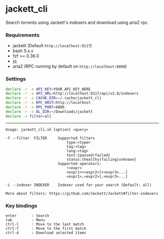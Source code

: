 # jackett_cli

Search torrents using Jackett's indexers and download using aria2 rpc.

### Requirements
- jackett (Default `http://localhost:9117`)
- bash 5.x.x
- fzf >= 0.36.0
- jq
- aria2 (RPC running by default on `http://localhost:6800`)

### Settings

```bash
declare -r -x API_KEY=YOUR_API_KEY_HERE
declare -r -x API_URL=http://localhost:9117/api/v2.0/indexers
declare -r -x CACHE_DIR=~/.cache/jackett_cli
declare -r -x RPC_HOST=http://localhost
declare -r -x RPC_PORT=6800
declare -r -x DL_DIR=~/Downloads/jackett
declare -x filter=all
```

---

```
Usage: jackett_cli.sh [option] <query>

-f --filter  FILTER     Supported filters
                            type:<type>
                            tag:<tag>
                            lang:<tag>
                            test:{passed|failed}
                            status:{healthy|failing|unknown}
                        Supported operators:
                            !<expr>
                            <expr1>+<expr2>[+<expr3>...]
                            <expr1>,<expr2>[,<expr3>...]

-i --indexer INDEXER    Indexer used for your search (Default: all)

More about filters: https://github.com/Jackett/Jackett#filter-indexers
```


### Key bindings
```
enter       : Search
tab         : Menu
ctrl-l      : Move to the last match
ctrl-f      : Move to the first match
ctrl-d      : Download selected items
```
